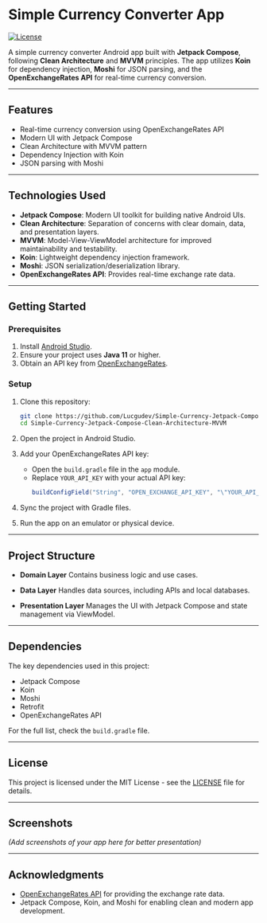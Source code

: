 # Simple Currency Converter App
[![License](https://img.shields.io/badge/license-MIT-blue.svg)](LICENSE)

A simple currency converter Android app built with **Jetpack Compose**, following **Clean Architecture** and **MVVM** principles. The app utilizes **Koin** for dependency injection, **Moshi** for JSON parsing, and the **OpenExchangeRates API** for real-time currency conversion.

---

## Features
- Real-time currency conversion using OpenExchangeRates API
- Modern UI with Jetpack Compose
- Clean Architecture with MVVM pattern
- Dependency Injection with Koin
- JSON parsing with Moshi

---

## Technologies Used
- **Jetpack Compose**: Modern UI toolkit for building native Android UIs.
- **Clean Architecture**: Separation of concerns with clear domain, data, and presentation layers.
- **MVVM**: Model-View-ViewModel architecture for improved maintainability and testability.
- **Koin**: Lightweight dependency injection framework.
- **Moshi**: JSON serialization/deserialization library.
- **OpenExchangeRates API**: Provides real-time exchange rate data.

---

## Getting Started

### Prerequisites
1. Install [Android Studio](https://developer.android.com/studio).
2. Ensure your project uses **Java 11** or higher.
3. Obtain an API key from [OpenExchangeRates](https://openexchangerates.org/signup/).

### Setup

1. Clone this repository:
   ```bash
   git clone https://github.com/Lucgudev/Simple-Currency-Jetpack-Compose-Clean-Architecture-MVVM.git
   cd Simple-Currency-Jetpack-Compose-Clean-Architecture-MVVM
   ```

2. Open the project in Android Studio.

3. Add your OpenExchangeRates API key:
    - Open the `build.gradle` file in the `app` module.
    - Replace `YOUR_API_KEY` with your actual API key:
      ```gradle
      buildConfigField("String", "OPEN_EXCHANGE_API_KEY", "\"YOUR_API_KEY\"")
      ```

4. Sync the project with Gradle files.

5. Run the app on an emulator or physical device.

---

## Project Structure

- **Domain Layer**
  Contains business logic and use cases.

- **Data Layer**
  Handles data sources, including APIs and local databases.

- **Presentation Layer**
  Manages the UI with Jetpack Compose and state management via ViewModel.

---

## Dependencies

The key dependencies used in this project:
- Jetpack Compose
- Koin
- Moshi
- Retrofit
- OpenExchangeRates API

For the full list, check the `build.gradle` file.

---

## License
This project is licensed under the MIT License - see the [LICENSE](LICENSE) file for details.

---

## Screenshots
*(Add screenshots of your app here for better presentation)*

---

## Acknowledgments
- [OpenExchangeRates API](https://openexchangerates.org/) for providing the exchange rate data.
- Jetpack Compose, Koin, and Moshi for enabling clean and modern app development.
